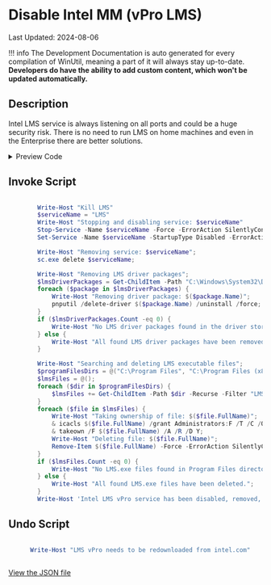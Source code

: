 # Disable Intel MM (vPro LMS)

Last Updated: 2024-08-06


!!! info
     The Development Documentation is auto generated for every compilation of WinUtil, meaning a part of it will always stay up-to-date. **Developers do have the ability to add custom content, which won't be updated automatically.**
## Description

Intel LMS service is always listening on all ports and could be a huge security risk. There is no need to run LMS on home machines and even in the Enterprise there are better solutions.

<!-- BEGIN CUSTOM CONTENT -->

<!-- END CUSTOM CONTENT -->

<details>
<summary>Preview Code</summary>

```json
{
  "Content": "Disable Intel MM (vPro LMS)",
  "Description": "Intel LMS service is always listening on all ports and could be a huge security risk. There is no need to run LMS on home machines and even in the Enterprise there are better solutions.",
  "category": "z__Advanced Tweaks - CAUTION",
  "panel": "1",
  "Order": "a026_",
  "InvokeScript": [
    "
        Write-Host \"Kill LMS\"
        $serviceName = \"LMS\"
        Write-Host \"Stopping and disabling service: $serviceName\"
        Stop-Service -Name $serviceName -Force -ErrorAction SilentlyContinue;
        Set-Service -Name $serviceName -StartupType Disabled -ErrorAction SilentlyContinue;

        Write-Host \"Removing service: $serviceName\";
        sc.exe delete $serviceName;

        Write-Host \"Removing LMS driver packages\";
        $lmsDriverPackages = Get-ChildItem -Path \"C:\\Windows\\System32\\DriverStore\\FileRepository\" -Recurse -Filter \"lms.inf*\";
        foreach ($package in $lmsDriverPackages) {
            Write-Host \"Removing driver package: $($package.Name)\";
            pnputil /delete-driver $($package.Name) /uninstall /force;
        }
        if ($lmsDriverPackages.Count -eq 0) {
            Write-Host \"No LMS driver packages found in the driver store.\";
        } else {
            Write-Host \"All found LMS driver packages have been removed.\";
        }

        Write-Host \"Searching and deleting LMS executable files\";
        $programFilesDirs = @(\"C:\\Program Files\", \"C:\\Program Files (x86)\");
        $lmsFiles = @();
        foreach ($dir in $programFilesDirs) {
            $lmsFiles += Get-ChildItem -Path $dir -Recurse -Filter \"LMS.exe\" -ErrorAction SilentlyContinue;
        }
        foreach ($file in $lmsFiles) {
            Write-Host \"Taking ownership of file: $($file.FullName)\";
            & icacls $($file.FullName) /grant Administrators:F /T /C /Q;
            & takeown /F $($file.FullName) /A /R /D Y;
            Write-Host \"Deleting file: $($file.FullName)\";
            Remove-Item $($file.FullName) -Force -ErrorAction SilentlyContinue;
        }
        if ($lmsFiles.Count -eq 0) {
            Write-Host \"No LMS.exe files found in Program Files directories.\";
        } else {
            Write-Host \"All found LMS.exe files have been deleted.\";
        }
        Write-Host 'Intel LMS vPro service has been disabled, removed, and blocked.';
       "
  ],
  "UndoScript": [
    "
      Write-Host \"LMS vPro needs to be redownloaded from intel.com\"

      "
  ],
  "link": "https://christitustech.github.io/winutil/dev/tweaks/z--Advanced-Tweaks---CAUTION/DisableLMS1"
}
```

</details>

## Invoke Script

```powershell

        Write-Host "Kill LMS"
        $serviceName = "LMS"
        Write-Host "Stopping and disabling service: $serviceName"
        Stop-Service -Name $serviceName -Force -ErrorAction SilentlyContinue;
        Set-Service -Name $serviceName -StartupType Disabled -ErrorAction SilentlyContinue;

        Write-Host "Removing service: $serviceName";
        sc.exe delete $serviceName;

        Write-Host "Removing LMS driver packages";
        $lmsDriverPackages = Get-ChildItem -Path "C:\Windows\System32\DriverStore\FileRepository" -Recurse -Filter "lms.inf*";
        foreach ($package in $lmsDriverPackages) {
            Write-Host "Removing driver package: $($package.Name)";
            pnputil /delete-driver $($package.Name) /uninstall /force;
        }
        if ($lmsDriverPackages.Count -eq 0) {
            Write-Host "No LMS driver packages found in the driver store.";
        } else {
            Write-Host "All found LMS driver packages have been removed.";
        }

        Write-Host "Searching and deleting LMS executable files";
        $programFilesDirs = @("C:\Program Files", "C:\Program Files (x86)");
        $lmsFiles = @();
        foreach ($dir in $programFilesDirs) {
            $lmsFiles += Get-ChildItem -Path $dir -Recurse -Filter "LMS.exe" -ErrorAction SilentlyContinue;
        }
        foreach ($file in $lmsFiles) {
            Write-Host "Taking ownership of file: $($file.FullName)";
            & icacls $($file.FullName) /grant Administrators:F /T /C /Q;
            & takeown /F $($file.FullName) /A /R /D Y;
            Write-Host "Deleting file: $($file.FullName)";
            Remove-Item $($file.FullName) -Force -ErrorAction SilentlyContinue;
        }
        if ($lmsFiles.Count -eq 0) {
            Write-Host "No LMS.exe files found in Program Files directories.";
        } else {
            Write-Host "All found LMS.exe files have been deleted.";
        }
        Write-Host 'Intel LMS vPro service has been disabled, removed, and blocked.';


```
## Undo Script

```powershell

      Write-Host "LMS vPro needs to be redownloaded from intel.com"



```

<!-- BEGIN SECOND CUSTOM CONTENT -->

<!-- END SECOND CUSTOM CONTENT -->


[View the JSON file](https://github.com/ChrisTitusTech/winutil/tree/main/config/tweaks.json)

